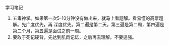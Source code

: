 学习笔记

1. 五毒神掌。如果第一次5-10分钟没有做出来，就马上看题解。看易懂的高票题解。先广度优先，再
深度优先。第二遍是第二天，第三遍是第二周，第四遍是第二个月，第五遍是面试之前一周。
2. 要敢于死记硬背，先达到肌肉记忆，之后再去理解。不要逞强。